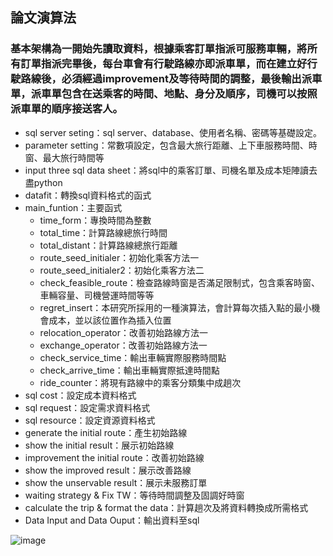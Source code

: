 ## 論文演算法
### 基本架構為一開始先讀取資料，根據乘客訂單指派可服務車輛，將所有訂單指派完畢後，每台車會有行駛路線亦即派車單，而在建立好行駛路線後，必須經過improvement及等待時間的調整，最後輸出派車單，派車單包含在送乘客的時間、地點、身分及順序，司機可以按照派車單的順序接送客人。

* sql server seting：sql server、database、使用者名稱、密碼等基礎設定。
* parameter setting：常數項設定，包含最大旅行距離、上下車服務時間、時窗、最大旅行時間等
* input three sql data sheet：將sql中的乘客訂單、司機名單及成本矩陣讀去盡python
* datafit：轉換sql資料格式的函式
* main_funtion：主要函式
  * time_form：專換時間為整數
  * total_time：計算路線總旅行時間
  * total_distant：計算路線總旅行距離
  * route_seed_initialer：初始化乘客方法一
  * route_seed_initialer2：初始化乘客方法二
  * check_feasible_route：檢查路線時窗是否滿足限制式，包含乘客時窗、車輛容量、司機營運時間等等
  * regret_insert：本研究所採用的一種演算法，會計算每次插入點的最小機會成本，並以該位置作為插入位置
  * relocation_operator：改善初始路線方法一
  * exchange_operator：改善初始路線方法一
  * check_service_time：輸出車輛實際服務時間點
  * check_arrive_time：輸出車輛實際抵達時間點
  * ride_counter：將現有路線中的乘客分類集中成趟次
* sql cost：設定成本資料格式
* sql request：設定需求資料格式
* sql resource：設定資源資料格式
* generate the initial route：產生初始路線
* show the initial result：展示初始路線
* improvement the initial route：改善初始路線
* show the improved result：展示改善路線
* show the unservable result：展示未服務訂單
* waiting strategy & Fix TW：等待時間調整及固調好時窗
* calculate the trip & format the data：計算趟次及將資料轉換成所需格式
* Data Input and Data Ouput：輸出資料至sql

![image](https://github.com/YangShihKuan/THI-VRP-thesis/blob/master/%E7%A8%8B%E5%BC%8F%E7%B5%90%E6%A7%8B.PNG)
